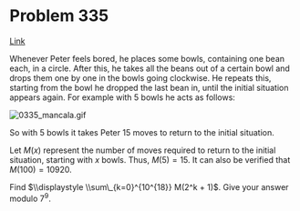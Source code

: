 # Problem 335

[Link](https://projecteuler.net/problem=335)

Whenever Peter feels bored, he places some bowls, containing one bean each, in a circle. After this, he takes all the beans out of a certain bowl and drops them one by one in the bowls going clockwise. He repeats this, starting from the bowl he dropped the last bean in, until the initial situation appears again. For example with 5 bowls he acts as follows:

![0335_mancala.gif](resources/images/0335_mancala.gif?1678992056)

So with $5$ bowls it takes Peter $15$ moves to return to the initial situation.

Let $M(x)$ represent the number of moves required to return to the initial situation, starting with $x$ bowls. Thus, $M(5) = 15$. It can also be verified that $M(100) = 10920$.

Find $\\displaystyle \\sum\_{k=0}^{10^{18}} M(2^k + 1)$. Give your answer modulo $7^9$.

